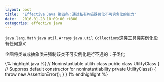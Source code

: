 ```yaml
---
layout: post
title:  "Effective Java 第四条：通过私有构造器强化不可实例化的能力"
date:   2016-01-28 10:09:00 +0800
categories: effective java
---
```

`java.lang.Math` `java.util.Arrays` `java.util.Collections`这类工具类实例化没有任何意义

企图将类做成抽象类来强制该类不可实例化是行不通的：子类化


{% highlight java %}
// Noninstantiable utility class
public class UtilityClass {
  // Suppress default constructor for noninstantiability
  private UtilityClass() {
    throw new AssertionError();
  }
}
{% endhighlight %}
